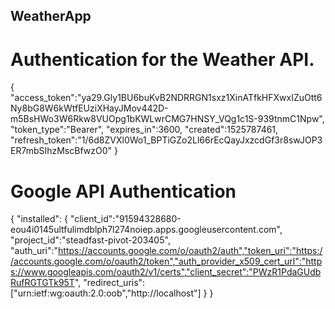## WeatherApp

# Authentication for the Weather API.

{
  "access_token":"ya29.Gly1BU6buKvB2NDRRGN1sxz1XinATfkHFXwxIZuOtt6Ny8bG8W6kWtfEUziXHayJMov442D-m5BsHWo3W6Rkw8VUOpg1bKWLwrCMG7HNSY_VQg1c1S-939tnmC1Npw",
  "token_type":"Bearer",
  "expires_in":3600,
  "created":1525787461,
  "refresh_token":"1\/6d8ZVXl0Wo1_BPTiGZo2Ll66rEcQayJxzcdGf3r8swJOP3ER7mbSIhzMscBfwzO0"
}

# Google API Authentication
{
  "installed":
    {
        "client_id":"91594328680-eou4i0145ultfulimdblph7l274noiep.apps.googleusercontent.com",
        "project_id":"steadfast-pivot-203405",
"auth_uri":"https://accounts.google.com/o/oauth2/auth","token_uri":"https://accounts.google.com/o/oauth2/token","auth_provider_x509_cert_url":"https://www.googleapis.com/oauth2/v1/certs","client_secret":"PWzR1PdaGUdbRufRGTGTk95T",
         "redirect_uris":["urn:ietf:wg:oauth:2.0:oob","http://localhost"]
     }
}
